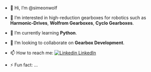 - 👋 Hi, I’m @simeonwolf
- 👀 I’m interested in high-reduction gearboxes for robotics such as **Harmonic-Drives**, **Wolfrom Gearboxes**, **Cyclo Gearboxes**.
- 🌱 I’m currently learning **Python**.
- 💞️ I’m looking to collaborate on **Gearbox Development**.
- 📫 How to reach me: [![Linkedin](https://i.stack.imgur.com/gVE0j.png) LinkedIn](https://www.linkedin.com/in/simeon-w-8a1445228/)

- ⚡ Fun fact: ...
